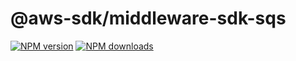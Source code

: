# @aws-sdk/middleware-sdk-sqs

[![NPM version](https://img.shields.io/npm/v/@aws-sdk/@aws-sdk/middleware-sdk-sqs/rc.svg)](https://www.npmjs.com/package/@aws-sdk/@aws-sdk/middleware-sdk-sqs)
[![NPM downloads](https://img.shields.io/npm/dm/@aws-sdk/@aws-sdk/middleware-sdk-sqs.svg)](https://www.npmjs.com/package/@aws-sdk/@aws-sdk/middleware-sdk-sqs)
